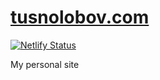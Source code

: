 # [tusnolobov.com](https://tusnolobov.com)

[![Netlify Status](https://api.netlify.com/api/v1/badges/d5598942-6288-494e-a71b-fb406df77e8c/deploy-status)](https://app.netlify.com/sites/tusnolobov/deploys)

My personal site
